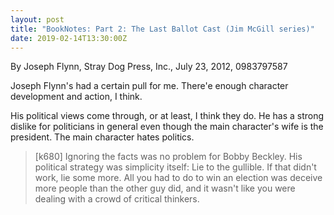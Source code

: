```yaml
---
layout: post
title: "BookNotes: Part 2: The Last Ballot Cast (Jim McGill series)"
date: 2019-02-14T13:30:00Z
---
```

By Joseph Flynn, Stray Dog Press, Inc., July 23, 2012, 0983797587

Joseph Flynn's had a certain pull for me. There'e enough character
development and action, I think.

His political views come through, or at least, I think they do. He has
a strong dislike for politicians in general even though the main
character's wife is the president. The main character hates politics.

> [k680] Ignoring the facts was no problem for Bobby Beckley. His
> political strategy was simplicity itself: Lie to the gullible. If
> that didn't work, lie some more. All you had to do to win an
> election was deceive more people than the other guy did, and it
> wasn't like you were dealing with a crowd of critical thinkers.

